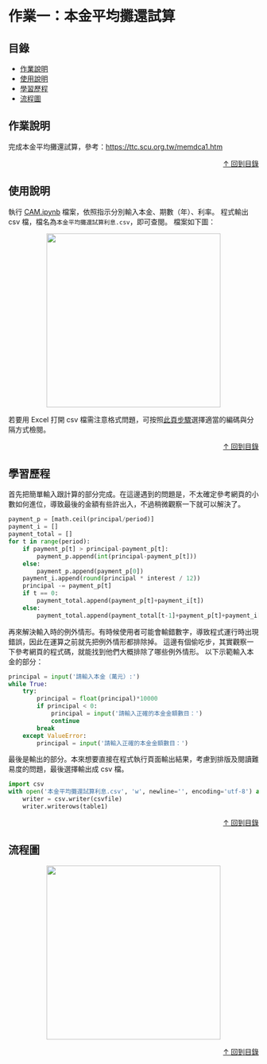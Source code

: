 作業一：本金平均攤還試算
===
## 目錄
- [作業說明](#作業說明)
- [使用說明](#使用說明)
- [學習歷程](#學習歷程)
- [流程圖](#流程圖)

## 作業說明

完成本金平均攤還試算，參考：https://ttc.scu.org.tw/memdca1.htm

<p align="right">
    <a href="#目錄" class="btn btn-primary">
        &uarr; 回到目錄
    </a>
</p>

## 使用說明

執行 [CAM.ipynb](https://github.com/manamimebom/Financial_Engineering/blob/master/HW1/CAM.ipynb) 檔案，依照指示分別輸入本金、期數（年）、利率。
程式輸出 csv 檔，檔名為``本金平均攤還試算利息.csv``，即可查閱。
檔案如下圖：

<p align="center">
<img src="https://i.imgur.com/Jl37vPq.png" width="350" >
</p>

若要用 Excel 打開 csv 檔需注意格式問題，可按照[此頁步驟](https://www.managertoday.com.tw/articles/view/55615)選擇適當的編碼與分隔方式檢閱。

<p align="right">
    <a href="#目錄" class="btn btn-primary">
        &uarr; 回到目錄
    </a>
</p>

## 學習歷程

首先把簡單輸入跟計算的部分完成。在這邊遇到的問題是，不太確定參考網頁的小數如何進位，導致最後的金額有些許出入，不過稍微觀察一下就可以解決了。

```python
payment_p = [math.ceil(principal/period)]
payment_i = []
payment_total = []
for t in range(period):
    if payment_p[t] > principal-payment_p[t]:
        payment_p.append(int(principal-payment_p[t]))
    else: 
        payment_p.append(payment_p[0])
    payment_i.append(round(principal * interest / 12))
    principal -= payment_p[t]
    if t == 0:
        payment_total.append(payment_p[t]+payment_i[t])
    else:
        payment_total.append(payment_total[t-1]+payment_p[t]+payment_i[t])
```

再來解決輸入時的例外情形。有時候使用者可能會輸錯數字，導致程式運行時出現錯誤，因此在運算之前就先把例外情形都排除掉。
這邊有個偷吃步，其實觀察一下參考網頁的程式碼，就能找到他們大概排除了哪些例外情形。
以下示範輸入本金的部分：

```python
principal = input('請輸入本金（萬元）:')
while True:
    try:
        principal = float(principal)*10000
        if principal < 0:
            principal = input('請輸入正確的本金金額數目：')
            continue
        break
    except ValueError:
        principal = input('請輸入正確的本金金額數目：')
```

最後是輸出的部分。本來想要直接在程式執行頁面輸出結果，考慮到排版及閱讀難易度的問題，最後選擇輸出成 csv 檔。

```python
import csv
with open('本金平均攤還試算利息.csv', 'w', newline='', encoding='utf-8') as csvfile:
    writer = csv.writer(csvfile)
    writer.writerows(table1)
```

<p align="right">
    <a href="#目錄" class="btn btn-primary">
        &uarr; 回到目錄
    </a>
</p>

## 流程圖

<p align="center">
<img src="https://i.imgur.com/NIKZC3S.png" width="350" >
</p>

<p align="right">
    <a href="#目錄" class="btn btn-primary">
        &uarr; 回到目錄
    </a>
</p>

